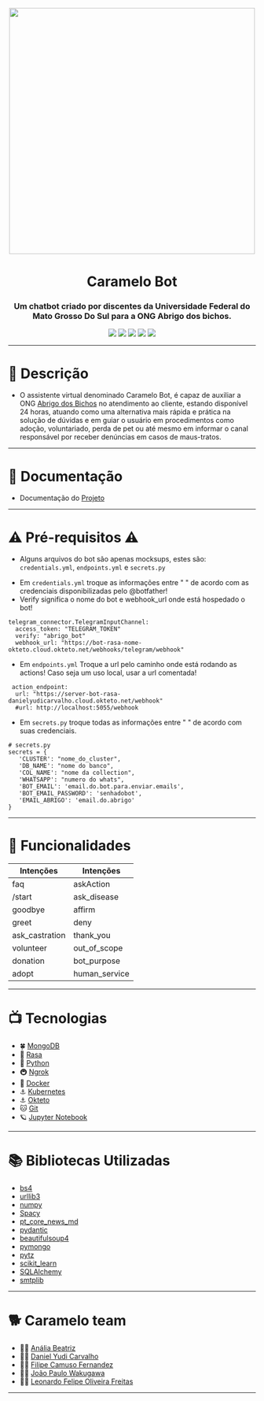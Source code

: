 <!-- <p align="center"><img src = "./logoBot/logo.jpeg" style="border-radius:500px; height:500px; width:500px" /></p> -->
<p align="center"><img src = "https://github.com/danielyudicarvalho/sprint-5/blob/main/assets/logo.jpeg" width="500"></p>
<h1 align="center">Caramelo Bot</h1>

<h3 align="center">
Um chatbot criado por discentes da Universidade Federal do Mato Grosso Do Sul para a ONG Abrigo dos bichos.
</h3>
<p align="center">
<img src = https://img.shields.io/badge/RASA-Chatbot-blueviolet>
<img src = https://img.shields.io/badge/NLP-Machine%20learning-blue>
<img src = https://img.shields.io/badge/SpaCy-PT--BR-red>
<img src = https://img.shields.io/badge/Inteligência_Artificial-Tecnologia-yellow>
<img src = https://img.shields.io/badge/Python-Linguagem%20-brightgreen>
</p>

---

# 📝 Descrição
  * O assistente virtual denominado Caramelo Bot, é capaz de auxiliar a ONG [Abrigo dos Bichos](https://abrigodosbichos.com.br/) no atendimento ao cliente, estando disponível 24 horas, atuando como uma alternativa mais rápida e prática na  solução de dúvidas e em guiar o usuário em procedimentos como adoção, voluntariado, perda de pet ou até mesmo em informar o canal responsável por receber denúncias em casos de maus-tratos.   
---
# 📂 Documentação
 * Documentação do [Projeto](https://drive.google.com/drive/folders/1dRUavT9Ffybw4ubHF2y_UCjrheMY3YB9)
---
# ⚠ Pré-requisitos ⚠
 * Alguns arquivos do bot são apenas mocksups, estes são: `credentials.yml`, `endpoints.yml` e `secrets.py`
  - Em `credentials.yml` troque as informações entre " " de acordo com as credenciais disponibilizadas pelo @botfather!
  - Verify significa o nome do bot e webhook_url onde está hospedado o bot!
``` 
telegram_connector.TelegramInputChannel:
  access_token: "TELEGRAM_TOKEN"
  verify: "abrigo_bot"
  webhook_url: "https://bot-rasa-nome-okteto.cloud.okteto.net/webhooks/telegram/webhook"
``` 
  - Em `endpoints.yml` Troque a url pelo caminho onde está rodando as actions! Caso seja um uso local, usar a url comentada!
``` 
 action_endpoint:
  url: "https://server-bot-rasa-danielyudicarvalho.cloud.okteto.net/webhook"
  #url: http://localhost:5055/webhook
```
 - Em `secrets.py` troque todas as informações entre " " de acordo com suas credenciais.
 ```
# secrets.py
secrets = {
    'CLUSTER': "nome_do_cluster",
    'DB_NAME': "nome do banco",
    'COL_NAME': "nome da collection",
    'WHATSAPP': "numero do whats",
    'BOT_EMAIL': 'email.do.bot.para.enviar.emails',
    'BOT_EMAIL_PASSWORD': 'senhadobot',
    'EMAIL_ABRIGO': 'email.do.abrigo'
}
```
---
# 📌 Funcionalidades
|   Intenções   |   Intenções  |
| ------------- | ------------ |
| faq           | askAction    |
| /start        | ask_disease  |
| goodbye       | affirm       |
| greet         | deny         |
| ask_castration| thank_you    |
| volunteer     | out_of_scope |
| donation      | bot_purpose  |
| adopt         | human_service|

---
# 📺 Tecnologias
 * 🍀 [MongoDB](https://www.mongodb.com/) 
 * 🤖 [Rasa](https://rasa.com/) 
 * 🐍 [Python](https://www.python.org/) 
 * 🚇 [Ngrok](https://ngrok.com/)
 * 🐳 [Docker](https://www.docker.com/) 
 * ⚓ [Kubernetes](https://kubernetes.io/pt-br/)
 * ⚓ [Okteto](https://www.okteto.com/docs/getting-started/)
 * 🐱 [Git](https://git-scm.com/doc) 
 * 🪐 [Jupyter Notebook](https://jupyter.org/) 

---
# 📚 Bibliotecas Utilizadas
 * [bs4](https://pypi.org/project/bs4/)
 * [urllib3](https://pypi.org/project/urllib3/)
 * [numpy](https://numpy.org/)
 * [Spacy](https://spacy.io)
 * [pt_core_news_md](https://spacy.io/models/pt)
 * [pydantic](https://pydantic-docs.helpmanual.io/)
 * [beautifulsoup4](https://pypi.org/project/beautifulsoup4/)
 * [pymongo](https://pymongo.readthedocs.io/en/stable/)
 * [pytz](https://pypi.org/project/pytz/)
 * [scikit_learn](https://scikit-learn.org/stable/)
 * [SQLAlchemy](https://www.sqlalchemy.org/)
 * [smtplib](https://docs.python.org/3/library/smtplib.html)

---

# 🐕 Caramelo team 
- 👩‍💻 [Anália Beatriz](https://www.linkedin.com/in/an%C3%A1lia-beatriz-ferreira-913532225/)
- 👨‍💻 [Daniel Yudi Carvalho](https://www.linkedin.com/in/daniel-yudi-carvalho-608365a4/)
- 👨‍💻 [Filipe Camuso Fernandez](https://www.linkedin.com/in/filipe-camuso-3437841a7/)
- 👨‍💻 [João Paulo Wakugawa](https://www.linkedin.com/in/jpwakugawa/)
- 👨‍💻 [Leonardo Felipe Oliveira Freitas](https://www.linkedin.com/in/leonardo-oliveira-freitas/)
---

